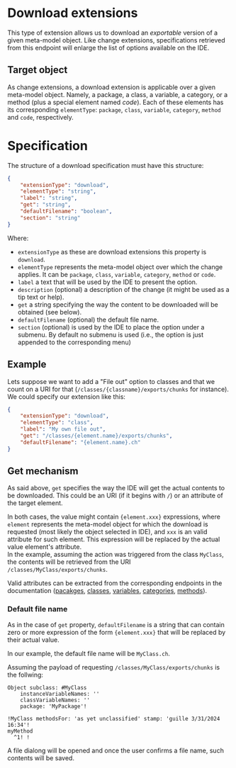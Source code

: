 # Download extensions

This type of extension allows us to download an _exportable_ version of a given meta-model object. Like change extensions, specifications retrieved from this endpoint will enlarge the list of options available on the IDE.

## Target object

As change extensions, a download extension is applicable over a given meta-model object. Namely, a package, a class, a variable, a category, or a method (plus a special element named _code_). Each of these elements has its corresponding `elementType`: `package`, `class`, `variable`, `category`, `method` and `code`, respectively.

# Specification

The structure of a download specification must have this structure:

```json
{
	"extensionType": "download",
	"elementType": "string",
	"label": "string",
	"get": "string",
	"defaultFilename": "boolean",
	"section": "string"
}
```

Where:

-   `extensionType` as these are download extensions this property is `download`.
-   `elementType` represents the meta-model object over which the change applies. It can be `package`, `class`, `variable`, `category`, `method` or `code`.
-   `label` a text that will be used by the IDE to present the option.
-   `description` (optional) a description of the change (it might be used as a tip text or help).
-   `get` a string specifying the way the content to be downloaded will be obtained (see below).
-   `defaultFilename` (optional) the default file name.
-   `section` (optional) is used by the IDE to place the option under a submenu. By default no submenu is used (i.e., the option is just appended to the corresponding menu)

## Example

Lets suppose we want to add a "File out" option to classes and that we count on a URI for that (`/classes/{classname}/exports/chunks` for instance).\
We could specify our extension like this:

```json
{
	"extensionType": "download",
	"elementType": "class",
	"label": "My own file out",
	"get": "/classes/{element.name}/exports/chunks",
	"defaultFilename": "{element.name}.ch"
}
```

## Get mechanism

As said above, `get` specifies the way the IDE will get the actual contents to be downloaded. This could be an URI (if it begins with `/`) or an attribute of the target element.

In both cases, the value might contain `{element.xxx}` expressions, where `element` represents the meta-model object for which the download is requested (most likely the object selected in IDE), and `xxx` is an valid attribute for such element. This expression will be replaced by the actual value element's attribute.\
In the example, assuming the action was triggered from the class `MyClass`, the contents will be retrieved from the URI `/classes/MyClass/exports/chunks`.

Valid attributes can be extracted from the corresponding endpoints in the documentation ([pacakges](../code/packages/get.md), [classes](../code/classes/get.md), [variables](../code/classes/name/variables/get.md), [categories](../code/classes/name/categories/get.md), [methods](../code/methods/get.md)).

### Default file name

As in the case of `get` property, `defaultFilename` is a string that can contain zero or more expression of the form `{element.xxx}` that will be replaced by their actual value.

In our example, the default file name will be `MyClass.ch`.

Assuming the payload of requesting `/classes/MyClass/exports/chunks` is the follwing:

```
Object subclass: #MyClass
	instanceVariableNames: ''
	classVariableNames: ''
	package: 'MyPackage'!

!MyClass methodsFor: 'as yet unclassified' stamp: 'guille 3/31/2024 16:34'!
myMethod
  ^1! !
```

A file dialong will be opened and once the user confirms a file name, such contents will be saved.

